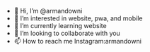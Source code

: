 - 👋 Hi, I’m @armandowni
- 👀 I’m interested in website, pwa, and mobile
- 🌱 I’m currently learning website
- 💞️ I’m looking to collaborate with you
- 📫 How to reach me Instagram:armandowni

<!---
armandowni/armandowni is a ✨ special ✨ repository because its `README.md` (this file) appears on your GitHub profile.
You can click the Preview link to take a look at your changes.
--->
